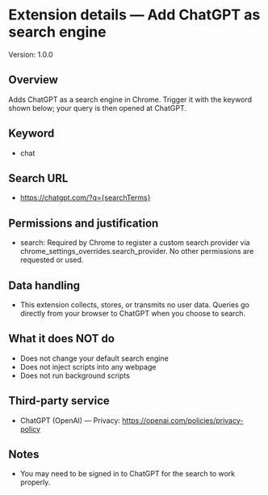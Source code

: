 # Extension details — Add ChatGPT as search engine

Version: 1.0.0

## Overview
Adds ChatGPT as a search engine in Chrome. Trigger it with the keyword shown below; your query is then opened at ChatGPT.

## Keyword
- chat

## Search URL
- https://chatgpt.com/?q={searchTerms}

## Permissions and justification
- search: Required by Chrome to register a custom search provider via chrome_settings_overrides.search_provider. No other permissions are requested or used.

## Data handling
- This extension collects, stores, or transmits no user data. Queries go directly from your browser to ChatGPT when you choose to search.

## What it does NOT do
- Does not change your default search engine
- Does not inject scripts into any webpage
- Does not run background scripts

## Third‑party service
- ChatGPT (OpenAI) — Privacy: https://openai.com/policies/privacy-policy

## Notes
- You may need to be signed in to ChatGPT for the search to work properly.

